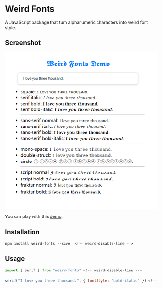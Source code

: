 # Weird Fonts
A JavaScript package that turn alphanumeric characters into weird font style.

## Screenshot

<div align="center"><img src="./images/demo.png"></div> <!-- weird-disable-line -->

You can play with this [demo](https://liuchenyang0703.github.io/weird-fonts). <!-- weird-disable-line -->


## Installation
```  <!-- weird-disable-line -->
npm install weird-fonts --save  <!-- weird-disable-line -->
```  

## Usage
```js <!-- weird-disable-line -->
import { serif } from "weird-fonts" <!-- weird-disable-line -->

serif("I love you three thousand.", { fontStyle: "bold-italic" }) <!-- weird-disable-line -->// 𝑰 𝒍𝒐𝒗𝒆 𝒚𝒐𝒖 𝒕𝒉𝒓𝒆𝒆 𝒕𝒉𝒐𝒖𝒔𝒂𝒏𝒅.

```